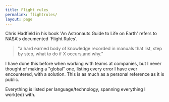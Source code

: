 ```yaml
---
title: Flight rules
permalink: flightrules/
layout: page
---
```

Chris Hadfield in his book 'An Astronauts Guide to Life on Earth' refers to NASA's documented 'Flight Rules'.

<blockquote class="quote quote--left">
"a hard earned body of knowledge recorded in manuals that list, step by step, what to do if X occurs,and why."
</blockquote>
I have done this before when working with teams at companies, but I never thought of making a "global" one, listing every error I have ever encountered, with a solution. This is as much as a personal reference as it is public.

Everything is listed per language/technology, spanning everything I work(ed) with.